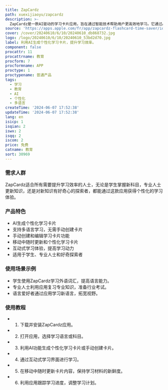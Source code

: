```yaml
---
title: ZapCardz
path: xuexijiaoyu/zapcardz
description: >-
  ZapCardz是一款AI驱动的学习卡片应用，旨在通过智能技术帮助用户更高效地学习。它通过AI生成个性化的学习卡片，支持用户学习新语言，无需手动创建卡片，同时提供手动创建和修改功能。应用界面友好，支持用户在移动中随时更新和个性化卡片，并通过互动学习方式提高学习动力。
source: 'https://apps.apple.com/fr/app/zapcardz-flashcard-time-saver/id6450555601'
cover: /cover/20240610/6/10/20240610_db868732.jpg
logo: /logo/20240610/6/10/20240610_53bd2d70.jpg
label: 利用AI生成个性化学习卡片，提升学习效率。
component: false
procattr: 11
procattrname: 教育
procform: 7
procformname: APP
proctype: 1
proctypename: 普通产品
tags:
  - 学习
  - 教育
  - AI
  - 个性化
  - 多语言
createTime: '2024-06-07 17:52:38'
updateTime: '2024-06-07 17:52:38'
lang: en
isicp: 1
isqian: 2
iswx: 2
isqq: 2
iscom: 2
price: 免费
catname: 教育
sort: 30969
---
```




### 需求人群
ZapCardz适合所有需要提升学习效率的人士，无论是学生掌握新科目，专业人士更新知识，还是对新知识有好奇心的探索者，都能通过这款应用获得个性化的学习体验。

### 产品特色
* AI生成个性化学习卡片
* 支持多语言学习，无需手动创建卡片
* 手动创建和编辑学习卡片功能
* 移动中随时更新和个性化学习卡片
* 互动式学习体验，提高学习动力
* 适用于学生、专业人士和好奇探索者

### 使用场景示例
* 学生使用ZapCardz学习外语词汇，提高语言能力。
* 专业人士利用应用复习专业知识，准备行业考试。
* 语言爱好者通过应用学习新语言，拓宽视野。

### 使用教程
* 1. 下载并安装ZapCardz应用。
* 2. 打开应用，选择学习语言或科目。
* 3. 利用AI功能生成个性化学习卡片或手动创建卡片。
* 4. 通过互动式学习界面进行学习。
* 5. 在移动中随时更新卡片内容，保持学习材料的新鲜度。
* 6. 利用应用跟踪学习进度，调整学习计划。

  
